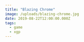 ```yaml
---
title: "Blazing Chrome"
image: /uploads/blazing-chrome.jpg
date: 2019-08-22T12:00:00.000Z
tags:
  - game
  - xgp
---
```


